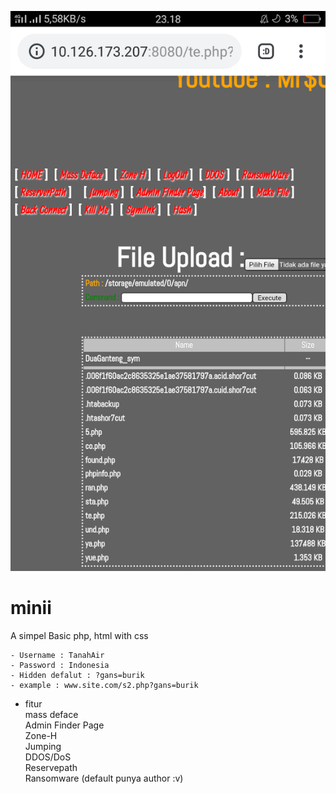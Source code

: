 <img src="gambar.png"><br>
# minii
A simpel Basic php, html with css
```
- Username : TanahAir
- Password : Indonesia
- Hidden defalut : ?gans=burik
- example : www.site.com/s2.php?gans=burik
```
* fitur <br>
mass deface<br>
Admin Finder Page<br>
Zone-H<br>
Jumping<br>
DDOS/DoS<br>
Reservepath<br>
Ransomware (default punya author :v)<br>
